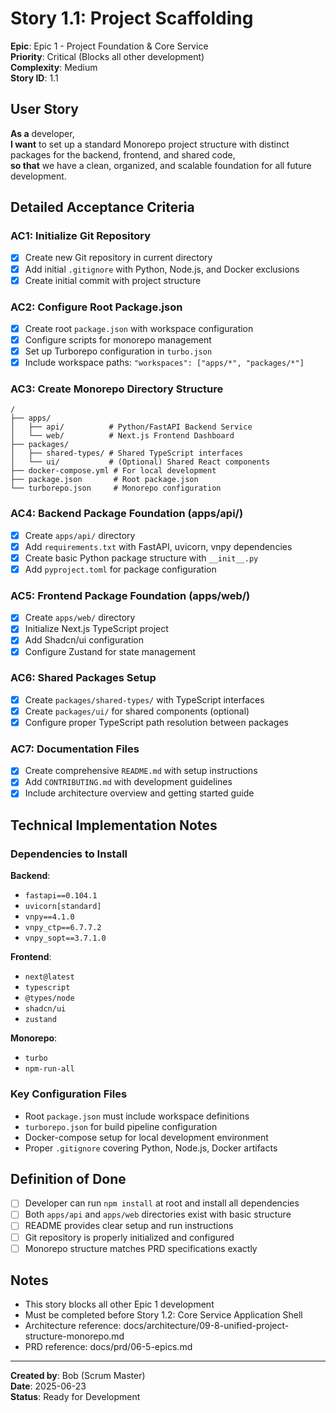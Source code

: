 # Story 1.1: Project Scaffolding

**Epic**: Epic 1 - Project Foundation & Core Service  
**Priority**: Critical (Blocks all other development)  
**Complexity**: Medium  
**Story ID**: 1.1

## User Story

**As a** developer,  
**I want** to set up a standard Monorepo project structure with distinct packages for the backend, frontend, and shared code,  
**so that** we have a clean, organized, and scalable foundation for all future development.

## Detailed Acceptance Criteria

### AC1: Initialize Git Repository
- [x] Create new Git repository in current directory
- [x] Add initial `.gitignore` with Python, Node.js, and Docker exclusions
- [x] Create initial commit with project structure

### AC2: Configure Root Package.json
- [x] Create root `package.json` with workspace configuration
- [x] Configure scripts for monorepo management
- [x] Set up Turborepo configuration in `turbo.json`
- [x] Include workspace paths: `"workspaces": ["apps/*", "packages/*"]`

### AC3: Create Monorepo Directory Structure
```
/
├── apps/
│   ├── api/          # Python/FastAPI Backend Service
│   └── web/          # Next.js Frontend Dashboard  
├── packages/
│   ├── shared-types/ # Shared TypeScript interfaces
│   └── ui/           # (Optional) Shared React components
├── docker-compose.yml # For local development
├── package.json       # Root package.json
└── turborepo.json     # Monorepo configuration
```

### AC4: Backend Package Foundation (apps/api/)
- [x] Create `apps/api/` directory
- [x] Add `requirements.txt` with FastAPI, uvicorn, vnpy dependencies
- [x] Create basic Python package structure with `__init__.py`
- [x] Add `pyproject.toml` for package configuration

### AC5: Frontend Package Foundation (apps/web/)
- [x] Create `apps/web/` directory  
- [x] Initialize Next.js TypeScript project
- [x] Add Shadcn/ui configuration
- [x] Configure Zustand for state management

### AC6: Shared Packages Setup
- [x] Create `packages/shared-types/` with TypeScript interfaces
- [x] Create `packages/ui/` for shared components (optional)
- [x] Configure proper TypeScript path resolution between packages

### AC7: Documentation Files
- [x] Create comprehensive `README.md` with setup instructions
- [x] Add `CONTRIBUTING.md` with development guidelines  
- [x] Include architecture overview and getting started guide

## Technical Implementation Notes

### Dependencies to Install
**Backend**: 
- `fastapi==0.104.1`
- `uvicorn[standard]`
- `vnpy==4.1.0`
- `vnpy_ctp==6.7.7.2`
- `vnpy_sopt==3.7.1.0`

**Frontend**: 
- `next@latest`
- `typescript`
- `@types/node`
- `shadcn/ui`
- `zustand`

**Monorepo**: 
- `turbo`
- `npm-run-all`

### Key Configuration Files
- Root `package.json` must include workspace definitions
- `turborepo.json` for build pipeline configuration  
- Docker-compose setup for local development environment
- Proper `.gitignore` covering Python, Node.js, Docker artifacts

## Definition of Done
- [ ] Developer can run `npm install` at root and install all dependencies
- [ ] Both `apps/api` and `apps/web` directories exist with basic structure
- [ ] README provides clear setup and run instructions
- [ ] Git repository is properly initialized and configured
- [ ] Monorepo structure matches PRD specifications exactly

## Notes
- This story blocks all other Epic 1 development
- Must be completed before Story 1.2: Core Service Application Shell
- Architecture reference: docs/architecture/09-8-unified-project-structure-monorepo.md
- PRD reference: docs/prd/06-5-epics.md

---
**Created by**: Bob (Scrum Master)  
**Date**: 2025-06-23  
**Status**: Ready for Development